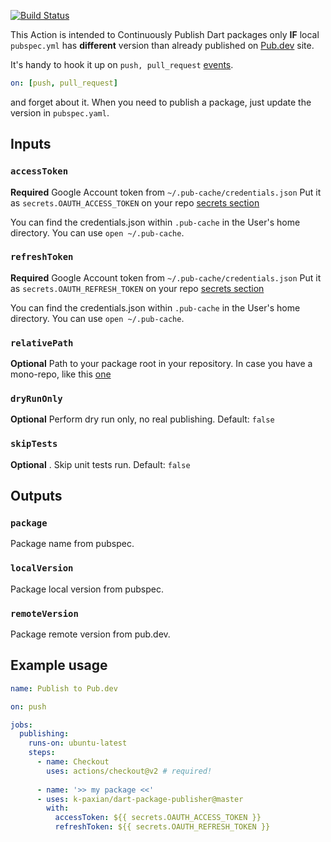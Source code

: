 [![Build Status][ci-badge]][ci-badge-url]

This Action is intended to Continuously Publish Dart packages only **IF** local `pubspec.yml` has **different** version than already published on [Pub.dev](http://pub.dev) site.

It's handy to hook it up on `push, pull_request` [events][3].
```yaml
on: [push, pull_request]
```
and forget about it. When you need to publish a package, just update the version in `pubspec.yaml`.

## Inputs

### `accessToken`

**Required** Google Account token from `~/.pub-cache/credentials.json` 
Put it as `secrets.OAUTH_ACCESS_TOKEN` on your repo [secrets section][1]

You can find the credentials.json within `.pub-cache` in the User's home directory.
You can use `open ~/.pub-cache`.

### `refreshToken`

**Required** Google Account token from `~/.pub-cache/credentials.json` 
Put it as `secrets.OAUTH_REFRESH_TOKEN` on your repo [secrets section][1]

You can find the credentials.json within `.pub-cache` in the User's home directory.
You can use `open ~/.pub-cache`.

### `relativePath`

**Optional** Path to your package root in your repository. In case you have a mono-repo, like this [one][2]

### `dryRunOnly`

**Optional** Perform dry run only, no real publishing. Default: `false`

### `skipTests`

**Optional** . Skip unit tests run. Default: `false`

## Outputs

### `package`

Package name from pubspec.

### `localVersion`

Package local version from pubspec.

### `remoteVersion`

Package remote version from pub.dev.


## Example usage

```yaml
name: Publish to Pub.dev

on: push

jobs:
  publishing:
    runs-on: ubuntu-latest
    steps:
      - name: Checkout
        uses: actions/checkout@v2 # required!
        
      - name: '>> my package <<'
      - uses: k-paxian/dart-package-publisher@master
        with:
          accessToken: ${{ secrets.OAUTH_ACCESS_TOKEN }}
          refreshToken: ${{ secrets.OAUTH_REFRESH_TOKEN }}
```

[ci-badge]: https://github.com/k-paxian/dart-package-publisher/workflows/Workflow%20test/badge.svg
[ci-badge-url]: https://github.com/k-paxian/dart-package-publisher/actions
[1]: https://help.github.com/en/actions/automating-your-workflow-with-github-actions/creating-and-using-encrypted-secrets
[2]: https://github.com/k-paxian/dart-json-mapper
[3]: https://help.github.com/en/actions/automating-your-workflow-with-github-actions/workflow-syntax-for-github-actions#example-using-a-list-of-events
